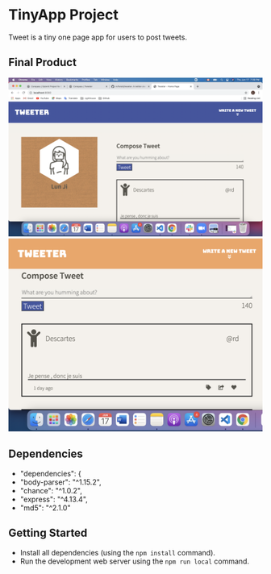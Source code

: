 # TinyApp Project

Tweet is a tiny one page app for users to post tweets. 

## Final Product

!["Screenshot of URLs page"](https://github.com/Pegasusor001/tweeter/blob/master/docs/Desktop%20view.png)
!["Screenshot of Create New page"](https://github.com/Pegasusor001/tweeter/blob/master/docs/Mobie%20View.png)

## Dependencies

  - "dependencies": {
  - "body-parser": "^1.15.2",
  - "chance": "^1.0.2",
  - "express": "^4.13.4",
  - "md5": "^2.1.0"

## Getting Started

- Install all dependencies (using the `npm install` command).
- Run the development web server using the `npm run local` command.